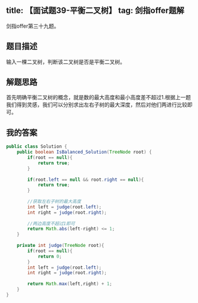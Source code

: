 title: 【面试题39-平衡二叉树】
tag: 剑指offer题解
---
剑指offer第三十九题。
<!-- more -->

## 题目描述

输入一棵二叉树，判断该二叉树是否是平衡二叉树。


## 解题思路


首先明确平衡二叉树的概念，就是数的最大高度和最小高度差不超过1.根据上一题我们得到灵感，我们可以分别求出左右子树的最大深度，然后对他们两进行比较即可。

## 我的答案


```java
public class Solution {
    public boolean IsBalanced_Solution(TreeNode root) {
        if(root == null){
            return true;
        }
        
        if(root.left == null && root.right == null){
            return true;
        }
        
        //获取左右子树的最大高度
        int left = judge(root.left);
        int right = judge(root.right);
        
        //两边高度不超过1即可
        return Math.abs(left-right) <= 1;
    }
    
    private int judge(TreeNode root){
        if(root == null){
            return 0;
        }
        int left = judge(root.left);
        int right = judge(root.right);
        
        return Math.max(left,right) + 1;
    }
}
```
